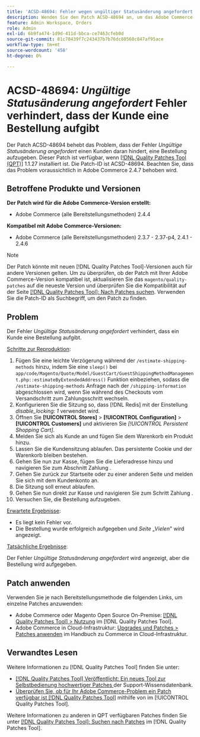 ```yaml
---
title: 'ACSD-48694: Fehler wegen ungültiger Statusänderung angefordert verhindert, dass der Kunde eine Bestellung aufgibt'
description: Wenden Sie den Patch ACSD-48694 an, um das Adobe Commerce-Problem zu beheben, bei dem der Fehler „Ungültige Statusänderung angefordert“ einen Kunden daran hindert, eine Bestellung aufzugeben.
feature: Admin Workspace, Orders
role: Admin
exl-id: 6b9fa474-1d9d-411d-bbca-ce7463cfeb0d
source-git-commit: 81c78439f7c243437b7b76dc80560c847af95ace
workflow-type: tm+mt
source-wordcount: '458'
ht-degree: 0%

---
```


# ACSD-48694: *Ungültige Statusänderung angefordert* Fehler verhindert, dass der Kunde eine Bestellung aufgibt

Der Patch ACSD-48694 behebt das Problem, dass der Fehler *Ungültige Statusänderung angefordert* einen Kunden daran hindert, eine Bestellung aufzugeben. Dieser Patch ist verfügbar, wenn [[!DNL Quality Patches Tool (QPT)]](https://experienceleague.adobe.com/de/docs/commerce-knowledge-base/kb/announcements/commerce-announcements/magento-quality-patches-released-new-tool-to-self-serve-quality-patches) 1.1.27 installiert ist. Die Patch-ID ist ACSD-48694. Beachten Sie, dass das Problem voraussichtlich in Adobe Commerce 2.4.7 behoben wird.

## Betroffene Produkte und Versionen

**Der Patch wird für die Adobe Commerce-Version erstellt:**

* Adobe Commerce (alle Bereitstellungsmethoden) 2.4.4

**Kompatibel mit Adobe Commerce-Versionen:**

* Adobe Commerce (alle Bereitstellungsmethoden) 2.3.7 - 2.37-p4, 2.4.1 - 2.4.6

>[!NOTE]
>
>Der Patch könnte mit neuen [!DNL Quality Patches Tool]-Versionen auch für andere Versionen gelten. Um zu überprüfen, ob der Patch mit Ihrer Adobe Commerce-Version kompatibel ist, aktualisieren Sie das `magento/quality-patches` auf die neueste Version und überprüfen Sie die Kompatibilität auf der Seite [[!DNL Quality Patches Tool]: Nach Patches suchen](https://experienceleague.adobe.com/tools/commerce-quality-patches/index.html?lang=de). Verwenden Sie die Patch-ID als Suchbegriff, um den Patch zu finden.

## Problem

Der Fehler *Ungültige Statusänderung angefordert* verhindert, dass ein Kunde eine Bestellung aufgibt.

<u>Schritte zur Reproduktion</u>:

1. Fügen Sie eine leichte Verzögerung während der `/estimate-shipping-methods` hinzu, indem Sie eine `sleep()` bei `app/code/Magento/Quote/Model/GuestCart/GuestShippingMethodManagement.php::estimateByExtendedAddress()` Funktion einbeziehen, sodass die `/estimate-shipping-methods` Anfrage nach der `/shipping-information` abgeschlossen wird, wenn Sie während des Checkouts vom Versandschritt zum Zahlungsschritt wechseln.
1. Konfigurieren Sie die Sitzung so, dass [!DNL Redis] mit der Einstellung *disable_locking: 1* verwendet wird.
1. Öffnen Sie **[!UICONTROL Stores]** > **[!UICONTROL Configuration]** > **[!UICONTROL Customers]** und aktivieren Sie *[!UICONTROL Persistent Shopping Cart]*.
1. Melden Sie sich als Kunde an und fügen Sie dem Warenkorb ein Produkt hinzu.
1. Lassen Sie die Kundensitzung ablaufen. Das persistente Cookie und der Warenkorb bleiben bestehen.
1. Gehen Sie nun zur Kasse, fügen Sie die Lieferadresse hinzu und navigieren Sie zum Abschnitt Zahlung .
1. Gehen Sie zurück zur Startseite oder zu einer anderen Seite und melden Sie sich mit dem Kundenkonto an.
1. Die Sitzung soll erneut ablaufen.
1. Gehen Sie nun direkt zur Kasse und navigieren Sie zum Schritt Zahlung .
1. Versuchen Sie, die Bestellung aufzugeben.

<u>Erwartete Ergebnisse</u>:

* Es liegt kein Fehler vor.
* Die Bestellung wurde erfolgreich aufgegeben und *Seite „Vielen*&quot; wird angezeigt.

<u>Tatsächliche Ergebnisse</u>:

Der Fehler *Ungültige Statusänderung angefordert* wird angezeigt, aber die Bestellung wird aufgegeben.

## Patch anwenden

Verwenden Sie je nach Bereitstellungsmethode die folgenden Links, um einzelne Patches anzuwenden:

* Adobe Commerce oder Magento Open Source On-Premise: [[!DNL Quality Patches Tool] > Nutzung](/help/tools/quality-patches-tool/usage.md) im [!DNL Quality Patches Tool].
* Adobe Commerce in Cloud-Infrastruktur: [Upgrades und Patches > Patches anwenden](https://experienceleague.adobe.com/docs/commerce-cloud-service/user-guide/develop/upgrade/apply-patches.html?lang=de) im Handbuch zu Commerce in Cloud-Infrastruktur.

## Verwandtes Lesen

Weitere Informationen zu [!DNL Quality Patches Tool] finden Sie unter:

* [[!DNL Quality Patches Tool] Veröffentlicht: Ein neues Tool zur Selbstbedienung hochwertiger Patches ](https://experienceleague.adobe.com/de/docs/commerce-knowledge-base/kb/announcements/commerce-announcements/magento-quality-patches-released-new-tool-to-self-serve-quality-patches) der Support-Wissensdatenbank.
* [Überprüfen Sie, ob für Ihr Adobe Commerce-Problem ein Patch verfügbar ist [!DNL Quality Patches Tool]](/help/tools/quality-patches-tool/patches-available-in-qpt/check-patch-for-magento-issue-with-magento-quality-patches.md) mithilfe von im [!UICONTROL Quality Patches Tool].


Weitere Informationen zu anderen in QPT verfügbaren Patches finden Sie unter [[!DNL Quality Patches Tool]: Suchen nach Patches](https://experienceleague.adobe.com/tools/commerce-quality-patches/index.html?lang=de) im [!DNL Quality Patches Tool].
